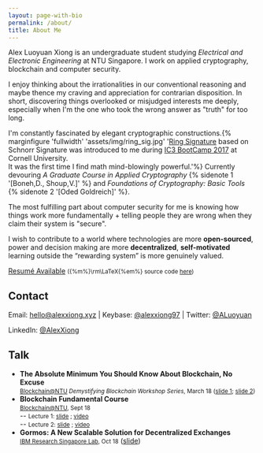 ```yaml
---
layout: page-with-bio
permalink: /about/
title: About Me
---
```

Alex Luoyuan Xiong is an undergraduate student studying _Electrical and Electronic Engineering_ at NTU Singapore. I work on applied cryptography, blockchain and computer security.

I enjoy thinking about the irrationalities in our conventional reasoning and maybe thence my craving and appreciation for contrarian disposition. In short, discovering things overlooked or misjudged interests me deeply, especially when I'm the one who took the wrong answer as "truth" for too long.

I'm constantly fascinated by elegant cryptographic constructions.{% marginfigure  'fullwidth' 'assets/img/ring_sig.jpg' '<a href="https://en.wikipedia.org/wiki/Ring_signature">Ring Signature</a> based on Schnorr Signature was introduced to me during <a href="http://www.initc3.org/events/2017-07-13-IC3-Ethereum-Crypto-Boot-Camp-at-Cornell-University.html">IC3 BootCamp 2017</a> at <a>Cornell University</a>. <br> It was the first time I find math mind-blowingly powerful.'%} Currently devouring _A Graduate Course in Applied Cryptography_ {% sidenote 1 '[Boneh,D., Shoup,V.]' %} and _Foundations of Cryptography: Basic Tools_ {% sidenote 2 '[Oded Goldreich]' %}.

The most fulfilling part about computer security for me is knowing how things work more fundamentally + telling people they are wrong when they claim their system is "secure".

I wish to contribute to a world where technologies are more __open-sourced__, power and decision making are more __decentralized__, __self-motivated__ learning outside the “rewarding system” is more genuinely valued.

[Resum&#233; Available](../assets/docs/resume.pdf) <small>({%m%}\rm\LaTeX{%em%} source code [here](https://github.com/AlexXiong97/resume))</small>

## Contact

Email: [hello@alexxiong.xyz](mailto:hello@alexxiong.xyz)
| Keybase: [@alexxiong97](https://keybase.io/alexxiong97)
| Twitter: [@ALuoyuan](https://twitter.com/ALuoyuan)

LinkedIn: [@AlexXiong](https://www.linkedin.com/in/luoyuanxiong/)

## Talk

- **The Absolute Minimum You Should Know About Blockchain, No Excuse**<br /> <small> [Blockchain@NTU](https://ntublockchain.org) *Demystifying Blockchain Workshop Series*, March 18 ([slide 1](../assets/docs/Demystifying_Blockchain.pdf); [slide 2](../assets/docs/smart_contract_dev.pdf))</small>
- **Blockchain Fundamental Course**<br /><small>[Blockchain@NTU](https://ntublockchain.org), Sept 18 </small>
<br />-- <small>Lecture 1: [slide](https://bit.ly/bf2018-slide1) ; [video](https://bit.ly/bf2018-video1)</small>
<br />-- <small>Lecture 2: [slide](https://bit.ly/bf2018-slide1) ; [video](https://bit.ly/bf2018-video2)</small>
- **Gormos: A New Scalable Solution for Decentralized Exchanges** <br />
<small>[IBM Research Singapore Lab](https://www.research.ibm.com/), Oct 18</small> ([slide](http://bit.ly/ibm18-gormos))